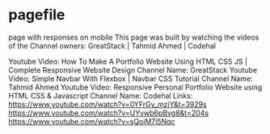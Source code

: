 # pagefile
page with responses on mobile
This page was built by watching the videos of the Channel owners:
GreatStack | Tahmid Ahmed | Codehal




Youtube Video: How To Make A Portfolio Website Using HTML CSS JS | Complete Responsive Website Design
Channel Name: GreatStack
Youtube Video: Simple Navbar With Flexbox | Navbar CSS Tutorial
Channel Name: Tahmid Ahmed
Youtube Video: Responsive Personal Portfolio Website using HTML CSS & Javascript
Channel Name: Codehal
Links:
https://www.youtube.com/watch?v=0YFrGy_mzjY&t=3929s
https://www.youtube.com/watch?v=UYvwb6pBvg8&t=204s
https://www.youtube.com/watch?v=sQoiM7i5Nqc
